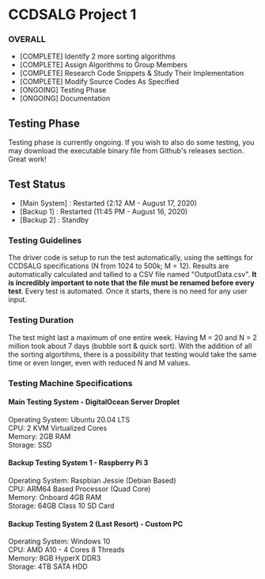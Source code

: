 # CCDSALG Project 1

### OVERALL
- [COMPLETE] Identify 2 more sorting algorithms
- [COMPLETE] Assign Algorithms to Group Members
- [COMPLETE] Research Code Snippets & Study Their Implementation
- [COMPLETE] Modify Source Codes As Specified
- [ONGOING] Testing Phase
- [ONGOING] Documentation

## Testing Phase
Testing phase is currently ongoing. If you wish to also do some testing, you may download the executable binary file from Github's releases section. Great work!

## Test Status
- [Main System] : Restarted (2:12 AM - August 17, 2020)
- [Backup 1] : Restarted (11:45 PM - August 16, 2020)
- [Backup 2] : Standby

### Testing Guidelines
The driver code is setup to run the test automatically, using the settings for CCDSALG specifications (N from 1024 to 500k; M = 12). Results are automatically calculated and tallied to a CSV file named "OutputData.csv". **It is incredibly important to note that the file must be renamed before every test**. 
Every test is automated. Once it starts, there is no need for any user input.

### Testing Duration
The test might last a maximum of one entire week. Having M = 20 and N = 2 million took about 7 days (bubble sort & quick sort). With the addition of all the sorting algortihms, there is a possibility that testing would take the same time or even longer, even with reduced N and M values.

### Testing Machine Specifications

#### Main Testing System - DigitalOcean Server Droplet
Operating System: Ubuntu 20.04 LTS<br>
CPU: 2 KVM Virtualized Cores <br>
Memory: 2GB RAM <br>
Storage: SSD <br>

#### Backup Testing System 1 - Raspberry Pi 3
Operating System: Raspbian Jessie (Debian Based) <br>
CPU: ARM64 Based Processor (Quad Core) <br>
Memory: Onboard 4GB RAM <br>
Storage: 64GB Class 10 SD Card <br>

#### Backup Testing System 2 (Last Resort) - Custom PC
Operating System: Windows 10 <br>
CPU: AMD A10 - 4 Cores 8 Threads <br>
Memory: 8GB HyperX DDR3 <br>
Storage: 4TB SATA HDD <br>
